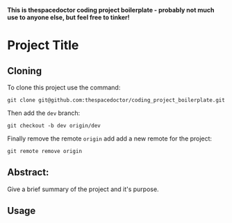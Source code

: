 **This is thespacedoctor coding project boilerplate - probably not much use to anyone else, but feel free to tinker!**

# Project Title #

## Cloning
To clone this project use the command:

	git clone git@github.com:thespacedoctor/coding_project_boilerplate.git

Then add the `dev` branch:

    git checkout -b dev origin/dev

Finally remove the remote `origin` add add a new remote for the project:

    git remote remove origin
    
## Abstract:

Give a brief summary of the project and it's purpose.

## Usage ##


